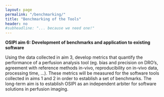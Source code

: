 ```yaml
---
layout: page
permalink: "/benchmarking/"
title: "Benchmarking of the Tools"
header: no
#subheadline: "... because we need one!"
---
```


**OSIPI aim 6: Development of benchmarks and application to existing software**

Using the data collected in aim 3, develop metrics that quantify the performance of a perfusion analysis tool (eg. bias and precision on DRO’s, agreement with reference methods in-vivo, reproducibility on in-vivo data, processing time, …). These metrics will be measured for the software tools collected in aims 1 and 2 in order to establish a set of benchmarks. The long-term aim is to establish OSIPI as an independent arbiter for software solutions in perfusion imaging.
